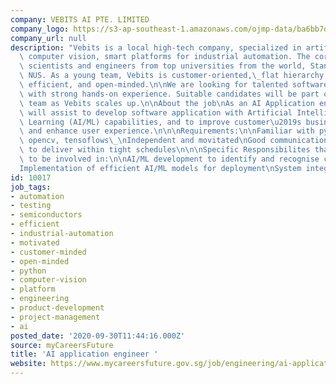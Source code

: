```yaml
---
company: VEBITS AI PTE. LIMITED
company_logo: https://s3-ap-southeast-1.amazonaws.com/ojmp-data/ba6bb7d62419180d3aa0c3eb00db60c7/vebits-ai.png
company_url: null
description: "Vebits is a local high-tech company, specialized in artificial intelligence,\
  \ computer vision, smart platforms for industrial automation. The core team includes\
  \ scientists and engineers from top universities from the world, Stanford, Cambridge,\
  \ NUS. As a young team, Vebits is customer-oriented,\_flat hierarchy, motivated,\
  \ efficient, and open-minded.\n\nWe are looking for talented software engineer,\
  \ with strong hands-on experience. Suitable candidates will be part of the core\
  \ team as Vebits scales up.\n\nAbout the job\nAs an AI Application engineer, you\
  \ will assist to develop software application with Artificial Intelligence/Machine\
  \ Learning (AI/ML) capabilities, and to improve customer\u2019s business process\
  \ and enhance user experience.\n\n\nRequirements:\n\nFamiliar with python, pandas,\
  \ opencv, tensoflows\_\nIndependent and movitated\nGood communication skills\nAble\
  \ to deliver within tight schedules\n\n\nSpecific Responsibilites that the candidate\
  \ to be involved in:\n\nAI/ML development to identify and recognise certain objects\n\
  Implementation of efficient AI/ML models for deployment\nSystem integration, testings\n"
id: 10017
job_tags:
- automation
- testing
- semiconductors
- efficient
- industrial-automation
- motivated
- customer-minded
- open-minded
- python
- computer-vision
- platform
- engineering
- product-development
- project-management
- ai
posted_date: '2020-09-30T11:44:16.000Z'
source: myCareersFuture
title: 'AI application engineer '
website: https://www.mycareersfuture.gov.sg/job/engineering/ai-application-engineer-vebits-ai-55489f7caa614e49a1ea6f0cbf0fc967
---
```

